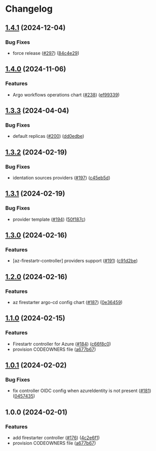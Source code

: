 # Changelog

## [1.4.1](https://github.com/prefapp/charts/compare/firestartr-controller-v1.4.0...firestartr-controller-v1.4.1) (2024-12-04)


### Bug Fixes

* force release ([#297](https://github.com/prefapp/charts/issues/297)) ([84c4e29](https://github.com/prefapp/charts/commit/84c4e291ced018ccbb8d6dfaad1bf45adbae2f94))

## [1.4.0](https://github.com/prefapp/charts/compare/firestartr-controller-v1.3.3...firestartr-controller-v1.4.0) (2024-11-06)


### Features

* Argo workflows operations chart ([#238](https://github.com/prefapp/charts/issues/238)) ([ef99339](https://github.com/prefapp/charts/commit/ef99339eaa1b0c5ebe538033291c58dd3c721156))

## [1.3.3](https://github.com/prefapp/charts/compare/firestartr-controller-v1.3.2...firestartr-controller-v1.3.3) (2024-04-04)


### Bug Fixes

* default replicas ([#200](https://github.com/prefapp/charts/issues/200)) ([dd0edbe](https://github.com/prefapp/charts/commit/dd0edbe1f1d77aa2d6e4375d1385645ec75eaa11))

## [1.3.2](https://github.com/prefapp/charts/compare/firestartr-controller-v1.3.1...firestartr-controller-v1.3.2) (2024-02-19)


### Bug Fixes

* identation sources providers ([#197](https://github.com/prefapp/charts/issues/197)) ([c45eb5d](https://github.com/prefapp/charts/commit/c45eb5d610e8c53703a849a897cd0343ddfcf7be))

## [1.3.1](https://github.com/prefapp/charts/compare/firestartr-controller-v1.3.0...firestartr-controller-v1.3.1) (2024-02-19)


### Bug Fixes

* provider template ([#194](https://github.com/prefapp/charts/issues/194)) ([50f187c](https://github.com/prefapp/charts/commit/50f187c8a97dc166991df4abbeb05e0e0a8b8b8f))

## [1.3.0](https://github.com/prefapp/charts/compare/firestartr-controller-v1.2.0...firestartr-controller-v1.3.0) (2024-02-16)


### Features

* [az-firestartr-controller] providers support ([#191](https://github.com/prefapp/charts/issues/191)) ([c91d2be](https://github.com/prefapp/charts/commit/c91d2be7e3f352a86863115d47fe472f0996e902))

## [1.2.0](https://github.com/prefapp/charts/compare/firestartr-controller-v1.1.0...firestartr-controller-v1.2.0) (2024-02-16)


### Features

* az firestarter argo-cd config chart ([#187](https://github.com/prefapp/charts/issues/187)) ([0e36459](https://github.com/prefapp/charts/commit/0e364595c002fccc77649b79955d54827d42ce70))

## [1.1.0](https://github.com/prefapp/charts/compare/firestartr-controller-v1.0.0...firestartr-controller-v1.1.0) (2024-02-15)


### Features

* Firestartr controller for Azure ([#184](https://github.com/prefapp/charts/issues/184)) ([c66f8c0](https://github.com/prefapp/charts/commit/c66f8c075f44eed75d688f73c231f6f943d8a8be))
* provision CODEOWNERS file ([a677b67](https://github.com/prefapp/charts/commit/a677b67a8645c950fc06a763eaae18ba1909719e))

## [1.0.1](https://github.com/prefapp/charts/compare/firestarter-controller-v1.0.0...firestarter-controller-v1.0.1) (2024-02-02)


### Bug Fixes

* fix controller OIDC config when azureIdentity is not present ([#181](https://github.com/prefapp/charts/issues/181)) ([0457435](https://github.com/prefapp/charts/commit/0457435b99fc154c8a1fe93cf6cff65301a9039e))

## 1.0.0 (2024-02-01)


### Features

* add firestarter controller ([#176](https://github.com/prefapp/charts/issues/176)) ([4c2e6f1](https://github.com/prefapp/charts/commit/4c2e6f1bf92953189a5bc9be4c09de7b6f0fd59f))
* provision CODEOWNERS file ([a677b67](https://github.com/prefapp/charts/commit/a677b67a8645c950fc06a763eaae18ba1909719e))
